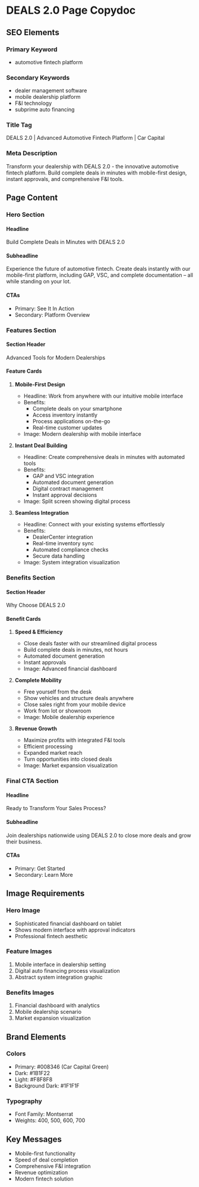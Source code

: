 # DEALS 2.0 Page Copydoc

## SEO Elements

### Primary Keyword
- automotive fintech platform

### Secondary Keywords
- dealer management software
- mobile dealership platform
- F&I technology
- subprime auto financing

### Title Tag
DEALS 2.0 | Advanced Automotive Fintech Platform | Car Capital

### Meta Description
Transform your dealership with DEALS 2.0 - the innovative automotive fintech platform. Build complete deals in minutes with mobile-first design, instant approvals, and comprehensive F&I tools.

## Page Content

### Hero Section

#### Headline
Build Complete Deals in Minutes with DEALS 2.0

#### Subheadline
Experience the future of automotive fintech. Create deals instantly with our mobile-first platform, including GAP, VSC, and complete documentation – all while standing on your lot.

#### CTAs
- Primary: See It In Action
- Secondary: Platform Overview

### Features Section

#### Section Header
Advanced Tools for Modern Dealerships

#### Feature Cards

1. **Mobile-First Design**
   - Headline: Work from anywhere with our intuitive mobile interface
   - Benefits:
     - Complete deals on your smartphone
     - Access inventory instantly
     - Process applications on-the-go
     - Real-time customer updates
   - Image: Modern dealership with mobile interface

2. **Instant Deal Building**
   - Headline: Create comprehensive deals in minutes with automated tools
   - Benefits:
     - GAP and VSC integration
     - Automated document generation
     - Digital contract management
     - Instant approval decisions
   - Image: Split screen showing digital process

3. **Seamless Integration**
   - Headline: Connect with your existing systems effortlessly
   - Benefits:
     - DealerCenter integration
     - Real-time inventory sync
     - Automated compliance checks
     - Secure data handling
   - Image: System integration visualization

### Benefits Section

#### Section Header
Why Choose DEALS 2.0

#### Benefit Cards

1. **Speed & Efficiency**
   - Close deals faster with our streamlined digital process
   - Build complete deals in minutes, not hours
   - Automated document generation
   - Instant approvals
   - Image: Advanced financial dashboard

2. **Complete Mobility**
   - Free yourself from the desk
   - Show vehicles and structure deals anywhere
   - Close sales right from your mobile device
   - Work from lot or showroom
   - Image: Mobile dealership experience

3. **Revenue Growth**
   - Maximize profits with integrated F&I tools
   - Efficient processing
   - Expanded market reach
   - Turn opportunities into closed deals
   - Image: Market expansion visualization

### Final CTA Section

#### Headline
Ready to Transform Your Sales Process?

#### Subheadline
Join dealerships nationwide using DEALS 2.0 to close more deals and grow their business.

#### CTAs
- Primary: Get Started
- Secondary: Learn More

## Image Requirements

### Hero Image
- Sophisticated financial dashboard on tablet
- Shows modern interface with approval indicators
- Professional fintech aesthetic

### Feature Images
1. Mobile interface in dealership setting
2. Digital auto financing process visualization
3. Abstract system integration graphic

### Benefits Images
1. Financial dashboard with analytics
2. Mobile dealership scenario
3. Market expansion visualization

## Brand Elements

### Colors
- Primary: #008346 (Car Capital Green)
- Dark: #1B1F22
- Light: #F8F8F8
- Background Dark: #1F1F1F

### Typography
- Font Family: Montserrat
- Weights: 400, 500, 600, 700

## Key Messages
- Mobile-first functionality
- Speed of deal completion
- Comprehensive F&I integration
- Revenue optimization
- Modern fintech solution
